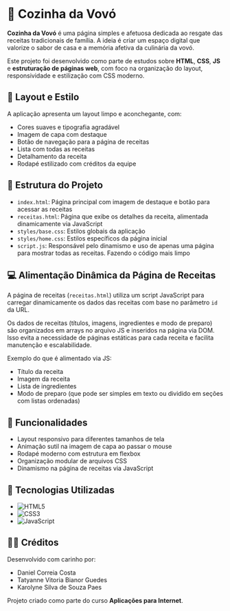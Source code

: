 # 🍲 Cozinha da Vovó

**Cozinha da Vovó** é uma página simples e afetuosa dedicada ao resgate das receitas tradicionais de família. A ideia é criar um espaço digital que valorize o sabor de casa e a memória afetiva da culinária da vovó.

Este projeto foi desenvolvido como parte de estudos sobre **HTML**, **CSS**, **JS** e **estruturação de páginas web**, com foco na organização do layout, responsividade e estilização com CSS moderno.

## 🎨 Layout e Estilo

A aplicação apresenta um layout limpo e aconchegante, com:

- Cores suaves e tipografia agradável
- Imagem de capa com destaque
- Botão de navegação para a página de receitas
- Lista com todas as receitas
- Detalhamento da receita
- Rodapé estilizado com créditos da equipe

## 🧩 Estrutura do Projeto

- `index.html`: Página principal com imagem de destaque e botão para acessar as receitas
- `receitas.html`: Página que exibe os detalhes da receita, alimentada dinamicamente via JavaScript
- `styles/base.css`: Estilos globais da aplicação
- `styles/home.css`: Estilos específicos da página inicial
- `script.js`: Responsável pelo dinamismo e uso de apenas uma página para mostrar todas as receitas. Fazendo o código mais limpo

## 💻 Alimentação Dinâmica da Página de Receitas

A página de receitas (`receitas.html`) utiliza um script JavaScript para carregar dinamicamente os dados das receitas com base no parâmetro `id` da URL.

Os dados de receitas (títulos, imagens, ingredientes e modo de preparo) são organizados em arrays no arquivo JS e inseridos na página via DOM. Isso evita a necessidade de páginas estáticas para cada receita e facilita manutenção e escalabilidade.

Exemplo do que é alimentado via JS:

- Título da receita
- Imagem da receita
- Lista de ingredientes
- Modo de preparo (que pode ser simples em texto ou dividido em seções com listas ordenadas)

## 🚀 Funcionalidades

- Layout responsivo para diferentes tamanhos de tela
- Animação sutil na imagem de capa ao passar o mouse
- Rodapé moderno com estrutura em flexbox
- Organização modular de arquivos CSS
- Dinamismo na página de receitas via JavaScript

## 📂 Tecnologias Utilizadas

- ![HTML5](https://img.shields.io/badge/HTML5-E34F26?logo=html5&logoColor=white&style=flat)
- ![CSS3](https://img.shields.io/badge/CSS3-1572B6?logo=css3&logoColor=white&style=flat)
- ![JavaScript](https://img.shields.io/badge/JavaScript-F7DF1E?logo=javascript&logoColor=black&style=flat)

## 👨‍🍳 Créditos

Desenvolvido com carinho por:

- Daniel Correia Costa
- Tatyanne Vitoria Bianor Guedes
- Karolyne Silva de Souza Paes

Projeto criado como parte do curso **Aplicações para Internet**.
